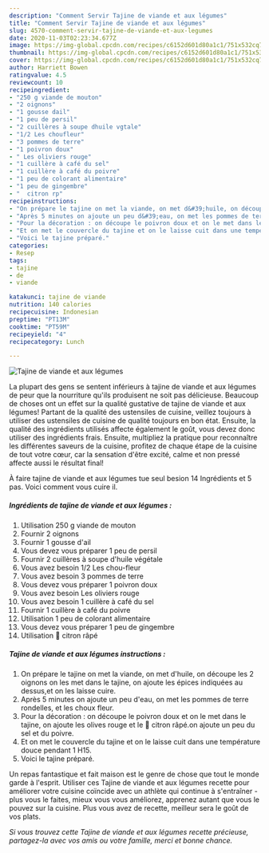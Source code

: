 ```yaml
---
description: "Comment Servir Tajine de viande et aux légumes"
title: "Comment Servir Tajine de viande et aux légumes"
slug: 4570-comment-servir-tajine-de-viande-et-aux-legumes
date: 2020-11-03T02:23:34.677Z
image: https://img-global.cpcdn.com/recipes/c6152d601d80a1c1/751x532cq70/tajine-de-viande-et-aux-legumes-photo-principale-de-la-recette.jpg
thumbnail: https://img-global.cpcdn.com/recipes/c6152d601d80a1c1/751x532cq70/tajine-de-viande-et-aux-legumes-photo-principale-de-la-recette.jpg
cover: https://img-global.cpcdn.com/recipes/c6152d601d80a1c1/751x532cq70/tajine-de-viande-et-aux-legumes-photo-principale-de-la-recette.jpg
author: Harriett Bowen
ratingvalue: 4.5
reviewcount: 10
recipeingredient:
- "250 g viande de mouton"
- "2 oignons"
- "1 gousse dail"
- "1 peu de persil"
- "2 cuillères à soupe dhuile vgtale"
- "1/2 Les choufleur"
- "3 pommes de terre"
- "1 poivron doux"
- " Les oliviers rouge"
- "1 cuillère à café du sel"
- "1 cuillère à café du poivre"
- "1 peu de colorant alimentaire"
- "1 peu de gingembre"
- "  citron rp"
recipeinstructions:
- "On prépare le tajine on met la viande, on met d&#39;huile, on découpe les 2 oignons on les met dans le tajine, on ajoute les épices indiquées au dessus,et on les laisse cuire."
- "Après 5 minutes on ajoute un peu d&#39;eau, on met les pommes de terre rondelles, et les choux fleur."
- "Pour la décoration : on découpe le poivron doux et on le met dans le tajine, on ajoute les olives rouge et le 🍋 citron râpé.on ajoute un peu du sel et du poivre."
- "Et on met le couvercle du tajine et on le laisse cuit dans une température douce pendant 1 H15."
- "Voici le tajine préparé."
categories:
- Resep
tags:
- tajine
- de
- viande

katakunci: tajine de viande 
nutrition: 140 calories
recipecuisine: Indonesian
preptime: "PT13M"
cooktime: "PT59M"
recipeyield: "4"
recipecategory: Lunch

---
```



![Tajine de viande et aux légumes](https://img-global.cpcdn.com/recipes/c6152d601d80a1c1/751x532cq70/tajine-de-viande-et-aux-legumes-photo-principale-de-la-recette.jpg)

La plupart des gens se sentent inférieurs à tajine de viande et aux légumes de peur que la nourriture qu'ils produisent ne soit pas délicieuse. Beaucoup de choses ont un effet sur la qualité gustative de tajine de viande et aux légumes! Partant de la qualité des ustensiles de cuisine, veillez toujours à utiliser des ustensiles de cuisine de qualité toujours en bon état. Ensuite, la qualité des ingrédients utilisés affecte également le goût, vous devez donc utiliser des ingrédients frais. Ensuite, multipliez la pratique pour reconnaître les différentes saveurs de la cuisine, profitez de chaque étape de la cuisine de tout votre cœur, car la sensation d'être excité, calme et non pressé affecte aussi le résultat final!

<!--inarticleads1-->

À faire tajine de viande et aux légumes tue seul besion 14 Ingrédients et 5 pas. Voici comment vous cuire il.

##### Ingrédients de tajine de viande et aux légumes :

1. Utilisation 250 g viande de mouton
1. Fournir 2 oignons
1. Fournir 1 gousse d&#39;ail
1. Vous devez vous préparer 1 peu de persil
1. Fournir 2 cuillères à soupe d&#39;huile végétale
1. Vous avez besoin 1/2 Les chou-fleur
1. Vous avez besoin 3 pommes de terre
1. Vous devez vous préparer 1 poivron doux
1. Vous avez besoin  Les oliviers rouge
1. Vous avez besoin 1 cuillère à café du sel
1. Fournir 1 cuillère à café du poivre
1. Utilisation 1 peu de colorant alimentaire
1. Vous devez vous préparer 1 peu de gingembre
1. Utilisation  🍋 citron râpé




<!--inarticleads2-->

##### Tajine de viande et aux légumes instructions :

1. On prépare le tajine on met la viande, on met d&#39;huile, on découpe les 2 oignons on les met dans le tajine, on ajoute les épices indiquées au dessus,et on les laisse cuire.
1. Après 5 minutes on ajoute un peu d&#39;eau, on met les pommes de terre rondelles, et les choux fleur.
1. Pour la décoration : on découpe le poivron doux et on le met dans le tajine, on ajoute les olives rouge et le 🍋 citron râpé.on ajoute un peu du sel et du poivre.
1. Et on met le couvercle du tajine et on le laisse cuit dans une température douce pendant 1 H15.
1. Voici le tajine préparé.




<!--inarticleads1-->

<p>
Un repas fantastique et fait maison est le genre de chose que tout le monde garde à l'esprit. Utiliser ces Tajine de viande et aux légumes recette pour améliorer votre cuisine coïncide avec un athlète qui continue à s'entraîner - plus vous le faites, mieux vous vous améliorez, apprenez autant que vous le pouvez sur la cuisine. Plus vous avez de recette, meilleur sera le goût de vos plats.
</p>

<p>
<i>Si vous trouvez cette Tajine de viande et aux légumes recette précieuse, partagez-la avec vos amis ou votre famille, merci et bonne chance.</i>
</p>
